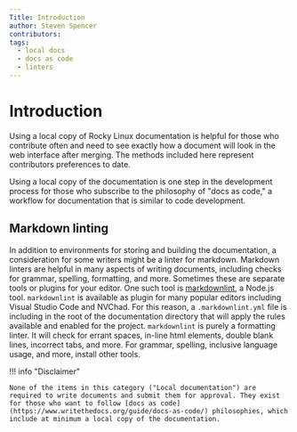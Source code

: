 ```yaml
---
Title: Introduction
author: Steven Spencer
contributors:
tags:
  - local docs
  - docs as code 
  - linters
---
```


# Introduction

Using a local copy of Rocky Linux documentation is helpful for those who contribute often and need to see exactly how a document will look in the web interface after merging. The methods included here represent contributors preferences to date.

Using a local copy of the documentation is one step in the development process for those who subscribe to the philosophy of "docs as code," a workflow for documentation that is similar to code development.

## Markdown linting

In addition to environments for storing and building the documentation, a consideration for some writers might be a linter for markdown. Markdown linters are helpful in many aspects of writing documents, including checks for grammar, spelling, formatting, and more. Sometimes these are separate tools or plugins for your editor. One such tool is [markdownlint](https://github.com/DavidAnson/markdownlint), a Node.js tool. `markdownlint` is available as plugin for many popular editors including Visual Studio Code and NVChad. For this reason, a `.markdownlint.yml` file is including in the root of the documentation directory that will apply the rules available and enabled for the project. `markdownlint` is purely a formatting linter. It will check for errant spaces, in-line html elements, double blank lines, incorrect tabs, and more. For grammar, spelling, inclusive language usage, and more, install other tools.

!!! info "Disclaimer"

    None of the items in this category ("Local documentation") are required to write documents and submit them for approval. They exist for those who want to follow [docs as code](https://www.writethedocs.org/guide/docs-as-code/) philosophies, which include at minimum a local copy of the documentation.

